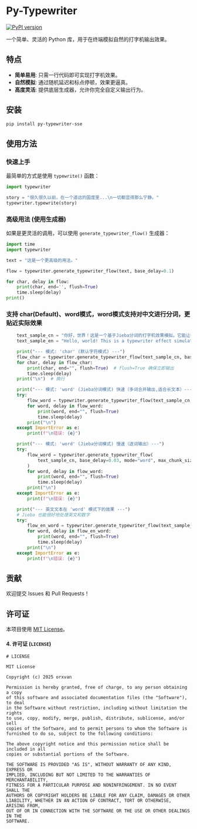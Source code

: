 # Py-Typewriter

[![PyPI version](https://badge.fury.io/py/py-typewriter-sse.svg)](https://badge.fury.io/py/py-typewriter-sse)

一个简单、灵活的 Python 库，用于在终端模拟自然的打字机输出效果。

## 特点

- **简单易用**: 只需一行代码即可实现打字机效果。
- **自然模拟**: 通过随机延迟和标点停顿，效果更逼真。
- **高度灵活**: 提供底层生成器，允许你完全自定义输出行为。

## 安装

```bash
pip install py-typewriter-sse
```

## 使用方法

### 快速上手

最简单的方式是使用 `typewrite()` 函数：

```python
import typewriter

story = "很久很久以前，在一个遥远的国度里...\n一切都显得那么宁静。"
typewriter.typewrite(story)
```

### 高级用法 (使用生成器)

如果是更灵活的调用，可以使用 `generate_typewriter_flow()` 生成器：

```python
import time
import typewriter

text = "这是一个更高级的用法。"

flow = typewriter.generate_typewriter_flow(text, base_delay=0.1)

for char, delay in flow:
    print(char, end='', flush=True)
    time.sleep(delay)
print()
```
### 支持 char(Default)、word模式，word模式支持对中文进行分词，更贴近实际效果
```python
    text_sample_cn = "你好，世界！这是一个基于Jieba分词的打字机效果模拟。它能让中文输出更自然、流畅。"
    text_sample_en = "Hello, world! This is a typewriter effect simulation."

    print("--- 模式: 'char' (默认字符模式) ---")
    flow_char = typewriter.generate_typewriter_flow(text_sample_cn, base_delay=0.03)
    for char, delay in flow_char:
        print(char, end="", flush=True)  # flush=True 确保立即输出
        time.sleep(delay)
    print("\n")  # 换行

    print("--- 模式: 'word' (Jieba分词模式) 快速（多词合并输出,适合长文本）---")
    try:
        flow_word = typewriter.generate_typewriter_flow(text_sample_cn, base_delay=0.03, mode="word")
        for word, delay in flow_word:
            print(word, end="", flush=True)
            time.sleep(delay)
        print("\n")
    except ImportError as e:
        print(f"\n错误: {e}")

    print("--- 模式: 'word' (Jieba分词模式) 慢速（逐词输出）---")
    try:
        flow_word = typewriter.generate_typewriter_flow(
            text_sample_cn, base_delay=0.03, mode="word", max_chunk_size=1, min_chunk_size=1
        )
        for word, delay in flow_word:
            print(word, end="", flush=True)
            time.sleep(delay)
        print("\n")
    except ImportError as e:
        print(f"\n错误: {e}")

    print("--- 英文文本在 'word' 模式下的效果 ---")
    # Jieba 也能很好地处理英文和数字
    try:
        flow_en_word = typewriter.generate_typewriter_flow(text_sample_en, base_delay=0.03, mode="word")
        for word, delay in flow_en_word:
            print(word, end="", flush=True)
            time.sleep(delay)
        print("\n")
    except ImportError as e:
        print(f"\n错误: {e}")
``` 

## 贡献

欢迎提交 Issues 和 Pull Requests！

## 许可证

本项目使用 [MIT License](LICENSE)。


#### 4. 许可证 (`LICENSE`)



```text
# LICENSE

MIT License

Copyright (c) 2025 orxvan

Permission is hereby granted, free of charge, to any person obtaining a copy
of this software and associated documentation files (the "Software"), to deal
in the Software without restriction, including without limitation the rights
to use, copy, modify, merge, publish, distribute, sublicense, and/or sell
copies of the Software, and to permit persons to whom the Software is
furnished to do so, subject to the following conditions:

The above copyright notice and this permission notice shall be included in all
copies or substantial portions of the Software.

THE SOFTWARE IS PROVIDED "AS IS", WITHOUT WARRANTY OF ANY KIND, EXPRESS OR
IMPLIED, INCLUDING BUT NOT LIMITED TO THE WARRANTIES OF MERCHANTABILITY,
FITNESS FOR A PARTICULAR PURPOSE AND NONINFRINGEMENT. IN NO EVENT SHALL THE
AUTHORS OR COPYRIGHT HOLDERS BE LIABLE FOR ANY CLAIM, DAMAGES OR OTHER
LIABILITY, WHETHER IN AN ACTION OF CONTRACT, TORT OR OTHERWISE, ARISING FROM,
OUT OF OR IN CONNECTION WITH THE SOFTWARE OR THE USE OR OTHER DEALINGS IN THE
SOFTWARE.
```